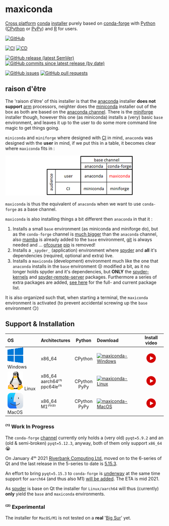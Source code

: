 # maxiconda

[Cross platform](https://en.wikipedia.org/wiki/Cross-platform_software) [conda](https://en.wikipedia.org/wiki/Conda_(package_manager)) [installer](https://en.wikipedia.org/wiki/Installation_(computer_programs)#Installer) purely based on [conda-forge](https://conda-forge.org/) with [Python](https://www.python.org/) ([CPython](https://en.wikipedia.org/wiki/CPython) or [PyPy](https://en.wikipedia.org/wiki/PyPy)) and [R](https://www.r-project.org/) for users. 

[![GitHub](https://img.shields.io/github/license/Semi-ATE/maxiconda?color=black)](https://github.com/Semi-ATE/maxiconda/blob/main/LICENSE)

[![CI](https://github.com/Semi-ATE/maxiconda/workflows/CI/badge.svg?branch=main)](https://github.com/Semi-ATE/maxiconda/actions?query=workflow%3ACI)
[![CD](https://github.com/Semi-ATE/maxiconda/workflows/CD/badge.svg)](https://github.com/Semi-ATE/maxiconda/actions?query=workflow%3ACD)

[![GitHub release (latest SemVer)](https://img.shields.io/github/v/release/Semi-ATE/maxiconda?color=blue&label=GitHub&sort=semver)](https://github.com/Semi-ATE/maxiconda/releases/latest)
[![GitHub commits since latest release (by date)](https://img.shields.io/github/commits-since/Semi-ATE/maxiconda/latest)](https://github.com/Semi-ATE/maxiconda)

[![GitHub issues](https://img.shields.io/github/issues/Semi-ATE/maxiconda)](https://github.com/Semi-ATE/maxiconda/issues)
[![GitHub pull requests](https://img.shields.io/github/issues-pr/Semi-ATE/maxiconda)](https://github.com/Semi-ATE/maxiconda/pulls)

## raison d'être

The 'raison d'être' of this installer is that the [anaconda](https://docs.anaconda.com/anaconda/install/) installer **does not support** [arm](https://en.wikipedia.org/wiki/ARM_architecture) processors, neighter does the [miniconda]() installer out of the box as both are based on the [anaconda channel](). There is the [miniforge](https://github.com/conda-forge/miniforge) installer though, however this one (as miniconda) installs a (very) basic `base` environment, and leaves it up to the user to do some more command line magic to get things going.

`miniconda` and `miniforge` where designed with [CI](https://en.wikipedia.org/wiki/Continuous_integration) in mind, `anaconda` was designed with the **user** in mind, if we put this in a table, it becomes clear where `maxiconda` fits in :

 ![installer table](https://github.com/Semi-ATE/maxiconda/blob/main/doc/installer_table.png)

`maxiconda` is thus the equivalent of `anaconda` when we want to use `conda-forge` as a base channel.

`maxiconda` is also installing things a bit different then `anaconda` in that it :

  1. Installs a small `base` environment (as miniconda and miniforge do), but as the  `conda-forge` channel is [much bigger](https://anaconda.org/conda-forge/) than the `anaconda` channel, also [mamba](https://github.com/mamba-org/mamba) is already added to the `base` environment, [git](https://anaconda.org/conda-forge/git) is always needed and ...  [ofcourse](https://www.youtube.com/watch?v=Ul79ihg41Rs) [pip](https://anaconda.org/conda-forge/pip) is removed!
  2. Installs a `_spyder_` (application) environment where [spyder](https://www.spyder-ide.org/) and **all** it's dependencies (required, optional and extra) live.
  3. Installs a `maxiconda` (development) environment much like the one that `anaconda` installs in the `base` environment 😒 modified a bit, as it no longer holds spyder and it's dependencies, but **ONLY** the [spyder-kernels](https://github.com/spyder-ide/spyder-kernels) and [spyder-remote-server](https://github.com/Semi-ATE/spyder-remote) packages. Furthermore a series of extra packages are added, [see here](https://github.com/Semi-ATE/maxiconda-meta/blob/main/metapackages.xlsx) for the full- and current package list. 

It is also organized such that, when starting a terminal, the `maxiconda` environment is activated (to prevent accidental screwing up the `base` environment 😏)

## Support & Installation

| OS       |Architectures                | Python | Download                                                                             | Install video |
|:---------|:---------------------------|:--------------:|:-------------------------------------------------------------------------------------|:----:|
| ![Windows Logo](doc/Windows.png) Windows  | x86_64                     |CPython         | [![maxiconda-Windows](https://img.shields.io/badge/maxiconda%20installer-Windows-blue)](https://github.com/Semi-ATE/maxiconda/releases/latest/download/maxiconda.exe)        | [![Windows Install video](doc/PlayVideo.png)](https://www.youtube.com/watch?v=DKL4X0PZz7M) |
| ![Linux Logo](doc/Linux.png) Linux    | x86_64<br>aarch64⁽¹⁾<br>ppc64le⁽¹⁾|<br>CPython<br>PyPy | [![maxiconda-Linux](https://img.shields.io/badge/maxiconda%20installer-Linux-blue)](https://github.com/Semi-ATE/maxiconda/releases/latest/download/maxiconda.sh) | [![Linux Install video](doc/PlayVideo.png)](https://www.youtube.com/watch?v=k_obf1BTBtE) |
| ![MacOS Logo](doc/MacOS.png) MacOS    | x86_64<br>M1⁽¹⁾⁽²⁾             | CPython<br>PyPy | [![maxiconda-MacOS](https://img.shields.io/badge/maxiconda%20installer-MacOS-blue)](https://github.com/Semi-ATE/maxiconda/releases/latest/download/maxiconda.sh) | [![MacOS Install video](doc/PlayVideo.png)](https://www.youtube.com/watch?v=8hVaAnFxtAY) |

### ⁽¹⁾ Work In Progress

The `conda-forge` [channel](https://anaconda.org/search?q=pyqt) currently only holds a (very old) `pyqt=5.9.2` and an (old & semi-broken) `pyqt=5.12.3`, anyway, both of them only support `x86_64` :sob:

On January 4ᵗʰ 2021 [Riverbank Computing Ltd.](https://riverbankcomputing.com/) moved on to the 6-series of Qt and the last release in the 5-series to date is [5.15.3](https://riverbankcomputing.com/news/PyQt_v5.15.3_Released).

An effort to bring `pyqt=5.15.3` to `conda-forge` is [underway](https://github.com/conda-forge/qt-feedstock) at the same time support for `aarch64` (and thus also M1) [will be added](https://github.com/conda-forge/pyqt-feedstock/pull/99). The ETA is mid 2021. 

As [spyder](https://www.spyder-ide.org/) is base on Qt the installer for `Linux/aarch64` will thus (currently) **only** yield the `base` and `maxiconda` environments.  

### ⁽²⁾ Experimental

The installer for `MacOS/M1` is not tested on a **real** '[Big Sur](https://www.apple.com/macos/big-sur/)' yet.
